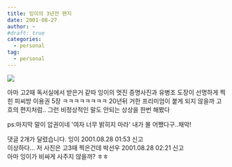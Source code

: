 ```yaml
---
title: 잉이의 3년전 편지
date: 2001-08-27
author: ~
#draft: true
categories:
  - personal
tag:
  - personal
---
```


![](/personal/010826.jpg)

아마 고2때 독서실에서 받은거 같따
잉이의 멋진 증명사진과
유병조 도장이 선명하게 찍힌 피씨방 이용권 5장
ㅋㅋㅋㅋㅋㅋㅋㅋ
20년뒤 거한 프리미엄이 붙게 되지 않을까
고흐의 편지처럼..
그런 비정상적인 말도 안되는 상상을 한번 해봤다

ps:마지막 말이 압권이네 '여자 너무 밝히지 마라'
    내가 몰 어쨌다구..채악!


 댓글  2개가 달렸습니다.
 잉이 2001.08.28 01:53 신고   
이상하다... 저 사진은 고3때 찍은건데
 박선우 2001.08.28 02:21 신고   
아마 잉이가 비싸게 사주지 않을까? ㅎㅎ




